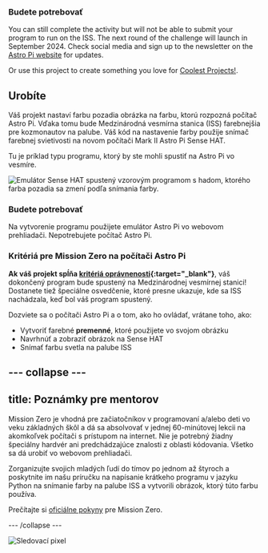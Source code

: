 ### Budete potrebovať

You can still complete the activity but will not be able to submit your program to run on the ISS. The next round of the challenge will launch in September 2024. Check social media and sign up to the newsletter on the [Astro Pi website](https://astro-pi.org/mission-zero/) for updates.

Or use this project to create something you love for [Coolest Projects!](https://online.coolestprojects.org/take-part).



## Urobíte

Váš projekt nastaví farbu pozadia obrázka na farbu, ktorú rozpozná počítač Astro Pi. Vďaka tomu bude Medzinárodná vesmírna stanica (ISS) farebnejšia pre kozmonautov na palube. Váš kód na nastavenie farby použije snímač farebnej svietivosti na novom počítači Mark II Astro Pi Sense HAT.

Tu je príklad typu programu, ktorý by ste mohli spustiť na Astro Pi vo vesmíre.

![Emulátor Sense HAT spustený vzorovým programom s hadom, ktorého farba pozadia sa zmení podľa snímania farby.](images/finished.gif)

### Budete potrebovať

Na vytvorenie programu použijete emulátor Astro Pi vo webovom prehliadači. Nepotrebujete počítač Astro Pi.

### Kritériá pre Mission Zero na počítači Astro Pi

**Ak váš projekt spĺňa [kritériá oprávnenosti](https://astro-pi.org/mission-zero/eligibility){:target="_blank"}**, váš dokončený program bude spustený na Medzinárodnej vesmírnej stanici! Dostanete tiež špeciálne osvedčenie, ktoré presne ukazuje, kde sa ISS nachádzala, keď bol váš program spustený.

Dozviete sa o počítači Astro Pi a o tom, ako ho ovládať, vrátane toho, ako:
+ Vytvoriť farebné **premenné**, ktoré použijete vo svojom obrázku
+ Navrhnúť a zobraziť obrázok na Sense HAT
+ Snímať farbu svetla na palube ISS

--- collapse ---
---
title: Poznámky pre mentorov
---

Mission Zero je vhodná pre začiatočníkov v programovaní a/alebo deti vo veku základných škôl a dá sa absolvovať v jednej 60-minútovej lekcii na akomkoľvek počítači s prístupom na internet. Nie je potrebný žiadny špeciálny hardvér ani predchádzajúce znalosti z oblasti kódovania. Všetko sa dá urobiť vo webovom prehliadači.

Zorganizujte svojich mladých ľudí do tímov po jednom až štyroch a poskytnite im našu príručku na napísanie krátkeho programu v jazyku Python na snímanie farby na palube ISS a vytvorili obrázok, ktorý túto farbu používa.

Prečítajte si [oficiálne pokyny](https://astro-pi.org/mission-zero/guidelines) pre Mission Zero.

--- /collapse ---

![Sledovací pixel](https://code.org/api/hour/begin_raspberrypi_astropi.png)
